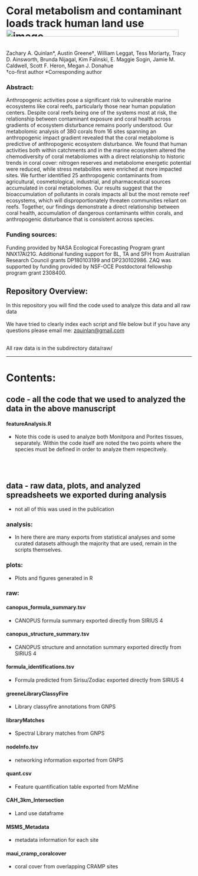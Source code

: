 # Coral metabolism and contaminant loads track human land use<img width="468" height="19" alt="image" src="https://github.com/user-attachments/assets/242669ad-d7ec-4dbc-8dbe-8b9483daf5fe" />
 <br />
Zachary A. Quinlan*, Austin Greene†, William Leggat, Tess Moriarty, Tracy D. Ainsworth, Brunda Nijagal, Kim Falinski, E. Maggie Sogin, Jamie M. Caldwell, Scott F. Heron, Megan J. Donahue <br />
†co-first author
*Corresponding author

### Abstract:
Anthropogenic activities pose a significant risk to vulnerable marine ecosystems like coral reefs, particularly those near human population centers. Despite coral reefs being one of the systems most at risk, the relationship between contaminant exposure and coral health across gradients of ecosystem disturbance remains poorly understood. Our metabolomic analysis of 380 corals from 16 sites spanning an anthropogenic impact gradient revealed that the coral metabolome is predictive of anthropogenic ecosystem disturbance. We found that human activities both within catchments and in the marine ecosystem altered the chemodiversity of coral metabolomes with a direct relationship to historic trends in coral cover: nitrogen reserves and metabolome energetic potential were reduced, while stress metabolites were enriched at more impacted sites. We further identified 25 anthropogenic contaminants from agricultural, cosmetological, industrial, and pharmaceutical sources accumulated in coral metabolomes. Our results suggest that the bioaccumulation of pollutants in corals impacts all but the most remote reef ecosystems, which will disproportionately threaten communities reliant on reefs. Together, our findings demonstrate a direct relationship between coral health, accumulation of dangerous contaminants within corals, and anthropogenic disturbance that is consistent across species.


### Funding sources:
Funding provided by NASA Ecological Forecasting Program grant NNX17AI21G. Additional funding support for BL, TA and SFH from Australian Research Council grants DP180103199 and DP230102986. ZAQ was supported by funding provided by NSF-OCE Postdoctoral fellowship program grant 2308400.



## Repository Overview:
In this repository you will find the code used to analyze this data and all raw data <br /> <br />
We have tried to clearly index each script and file below but if you have any questions please email me: zquinlan@gmail.com <br /> <br />

All raw data is in the subdirectory data/raw/

*****
# Contents:
## code - all the code that we used to analyzed the data in the above manuscript
#### featureAnalysis.R
  - Note this code is used to analyze both Monitpora and Porites tissues, separately. Within the code itself are noted the two points where the species must be defined in order to analyze them respecitvely. 

<br /><br />
## data - raw data, plots, and analyzed spreadsheets we exported during analysis
* not all of this was used in the publication <br />
### analysis:
- In here there are many exports from statistical analyses and some curated datasets although the majority that are used, remain in the scripts themselves.<br />

### plots:
- Plots and figures generated in R<br />

### raw:
#### canopus_formula_summary.tsv
- CANOPUS formula summary exported directly from SIRIUS 4
#### canopus_structure_summary.tsv
- CANOPUS structure and annotation summary exported directly from SIRIUS 4
#### formula_identifications.tsv
- Formula predicted from Sirisu/Zodiac exported directly from SIRIUS 4
#### greeneLibraryClassyFire
- Library classyfire annotations from GNPS
#### libraryMatches
- Spectral Library matches from GNPS
#### nodeInfo.tsv
- networking information exported from GNPS
#### quant.csv
- Feature quantification table exported from MzMine
#### CAH_3km_Intersection
- Land use dataframe
#### MSMS_Metadata
- metadata information for each site
#### maui_cramp_coralcover
- coral cover from overlapping CRAMP sites

